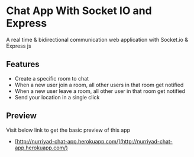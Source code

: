 # Chat App With Socket IO and Express

A real time & bidirectional communication web application with Socket.io & Express js

## Features

- Create a specific room to chat
- When a new user join a room, all other users in that room get notified
- When a new user leave a room, all other user in that room get notified
- Send your location in a single click

## Preview

Visit below link to get the basic preview of this app

- [http://nurriyad-chat-app.herokuapp.com/](http://nurriyad-chat-app.herokuapp.com/)
